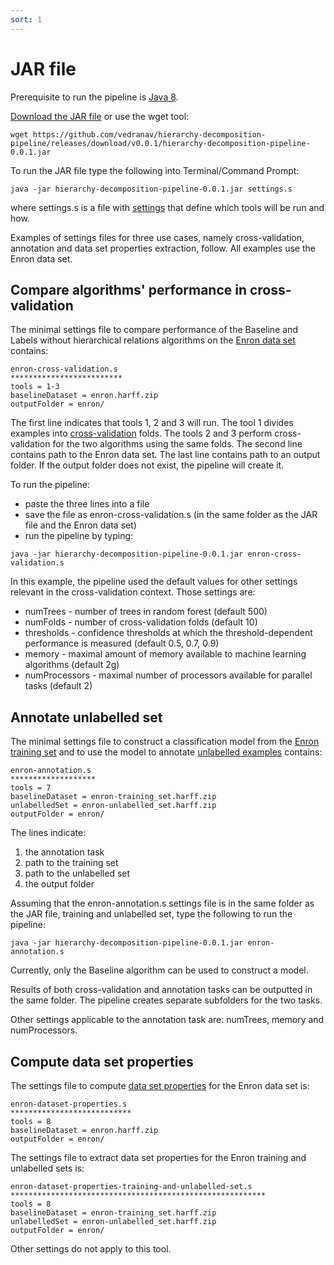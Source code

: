 ```yaml
---
sort: 1
---
```


# JAR file

Prerequisite to run the pipeline is [Java 8](https://www.oracle.com/java/technologies/javase-downloads.html).

[Download the JAR file](https://github.com/vedranav/hierarchy-decomposition-pipeline/releases/download/v0.0.1/hierarchy-decomposition-pipeline-0.0.1.jar) or use the wget tool:
```
wget https://github.com/vedranav/hierarchy-decomposition-pipeline/releases/download/v0.0.1/hierarchy-decomposition-pipeline-0.0.1.jar
```

To run the JAR file type the following into Terminal/Command Prompt:

```
java -jar hierarchy-decomposition-pipeline-0.0.1.jar settings.s
```

where settings.s is a file with [settings](https://vedranav.github.io/hierarchy-decomposition-pipeline/inputs/settings.html) that define which tools will be run and how.

Examples of settings files for three use cases, namely cross-validation, annotation and data set properties extraction, follow. All examples use the Enron data set.


## Compare algorithms' performance in cross-validation

The minimal settings file to compare performance of the Baseline and Labels without hierarchical relations algorithms on the [Enron data set](https://github.com/vedranav/hierarchy-decomposition-pipeline/raw/master/src/test/resources/enron.harff.zip) contains:

```
enron-cross-validation.s
*************************
tools = 1-3
baselineDataset = enron.harff.zip
outputFolder = enron/
```

The first line indicates that tools 1, 2 and 3 will run. The tool 1 divides examples into [cross-validation](https://vedranav.github.io/hierarchy-decomposition-pipeline/tools/cross-validation.html) folds. The tools 2 and 3 perform cross-validation for the two algorithms using the same folds. The second line contains path to the Enron data set. The last line contains path to an output folder. If the output folder does not exist, the pipeline will create it.

To run the pipeline:
- paste the three lines into a file
- save the file as enron-cross-validation.s (in the same folder as the JAR file and the Enron data set)
- run the pipeline by typing:

```
java -jar hierarchy-decomposition-pipeline-0.0.1.jar enron-cross-validation.s
```

In this example, the pipeline used the default values for other settings relevant in the cross-validation context. Those settings are:
- numTrees - number of trees in random forest (default 500)
- numFolds - number of cross-validation folds (default 10)
- thresholds - confidence thresholds at which the threshold-dependent performance is measured (default 0.5, 0.7, 0.9)
- memory - maximal amount of memory available to machine learning algorithms (default 2g)
- numProcessors - maximal number of processors available for parallel tasks (default 2)


## Annotate unlabelled set

The minimal settings file to construct a classification model from the [Enron training set](https://github.com/vedranav/hierarchy-decomposition-pipeline/raw/master/src/test/resources/enron-training_set.harff.zip) and to use the model to annotate [unlabelled examples](https://github.com/vedranav/hierarchy-decomposition-pipeline/raw/master/src/test/resources/enron-unlabelled_set.harff.zip) contains:

```
enron-annotation.s
*******************
tools = 7
baselineDataset = enron-training_set.harff.zip
unlabelledSet = enron-unlabelled_set.harff.zip
outputFolder = enron/
```

The lines indicate:
1. the annotation task
2. path to the training set
3. path to the unlabelled set
4. the output folder

Assuming that the enron-annotation.s settings file is in the same folder as the JAR file, training and unlabelled set, type the following to run the pipeline:

```
java -jar hierarchy-decomposition-pipeline-0.0.1.jar enron-annotation.s
```

Currently, only the Baseline algorithm can be used to construct a model.

Results of both cross-validation and annotation tasks can be outputted in the same folder. The pipeline creates separate subfolders for the two tasks.

Other settings applicable to the annotation task are: numTrees, memory and numProcessors.


## Compute data set properties

The settings file to compute [data set properties](https://vedranav.github.io/hierarchy-decomposition-pipeline/inputs/repository.html) for the Enron data set is:
```
enron-dataset-properties.s
***************************
tools = 8
baselineDataset = enron.harff.zip
outputFolder = enron/
```

The settings file to extract data set properties for the Enron training and unlabelled sets is:
```
enron-dataset-properties-training-and-unlabelled-set.s
*********************************************************
tools = 8
baselineDataset = enron-training_set.harff.zip
unlabelledSet = enron-unlabelled_set.harff.zip
outputFolder = enron/
```
Other settings do not apply to this tool.
